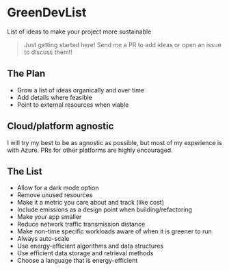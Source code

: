 # GreenDevList

List of ideas to make your project more sustainable

> Just getting started here! Send me a PR to add ideas or open an issue to discuss them!!

## The Plan

- Grow a list of ideas organically and over time
- Add details where feasible
- Point to external resources when viable

## Cloud/platform agnostic

I will try my best to be as agnostic as possible, but most of my experience is with Azure. PRs for other platforms are highly encouraged.

## The List

- Allow for a dark mode option
- Remove unused resources
- Make it a metric you care about and track (like cost)
- Include emissions as a design point when building/refactoring
- Make your app smaller
- Reduce network traffic transmission distance
- Make non-time specific workloads aware of when it is greener to run
- Always auto-scale
- Use energy-efficient algorithms and data structures
- Use efficient data storage and retrieval methods
- Choose a language that is energy-efficient

